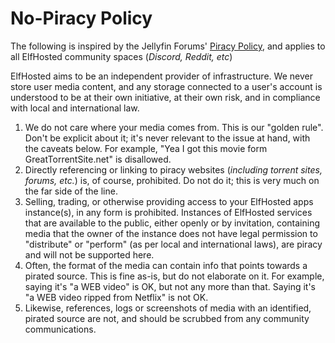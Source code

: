 # No-Piracy Policy

The following is inspired by the Jellyfin Forums' [Piracy Policy](https://forum.jellyfin.org/t-jellyfin-forum-rules), and applies to all ElfHosted community spaces (*Discord, Reddit, etc*)

ElfHosted aims to be an independent provider of infrastructure. We never store user media content, and any storage connected to a user's account is understood to be at their own initiative, at their own risk, and in compliance with local and international law.

1. We do not care where your media comes from. This is our "golden rule". Don't be explicit about it; it's never relevant to the issue at hand, with the caveats below. For example, "Yea I got this movie form GreatTorrentSite.net" is disallowed.
2. Directly referencing or linking to piracy websites (*including torrent sites, forums, etc.*) is, of course, prohibited. Do not do it; this is very much on the far side of the line.
3. Selling, trading, or otherwise providing access to your ElfHosted apps instance(s), in any form is prohibited. Instances of ElfHosted services that are available to the public, either openly or by invitation, containing media that the owner of the instance does not have legal permission to "distribute" or "perform" (as per local and international laws), are piracy and will not be supported here.
4. Often, the format of the media can contain info that points towards a pirated source. This is fine as-is, but do not elaborate on it. For example, saying it's "a WEB video" is OK, but not any more than that. Saying it's "a WEB video ripped from Netflix" is not OK.
5. Likewise, references, logs or screenshots of media with an identified, pirated source are not, and should be scrubbed from any community communications.

